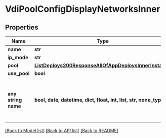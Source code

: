 # VdiPoolConfigDisplayNetworksInner


## Properties
Name | Type | Description | Notes
------------ | ------------- | ------------- | -------------
**name** | **str** |  | [optional] 
**ip_mode** | **str** |  | [optional] 
**pool** | [**ListDeploys200ResponseAllOfAppDeploysInnerInstance**](ListDeploys200ResponseAllOfAppDeploysInnerInstance.md) |  | [optional] 
**use_pool** | **bool** |  | [optional] 
**any string name** | **bool, date, datetime, dict, float, int, list, str, none_type** | any string name can be used but the value must be the correct type | [optional]

[[Back to Model list]](../README.md#documentation-for-models) [[Back to API list]](../README.md#documentation-for-api-endpoints) [[Back to README]](../README.md)


